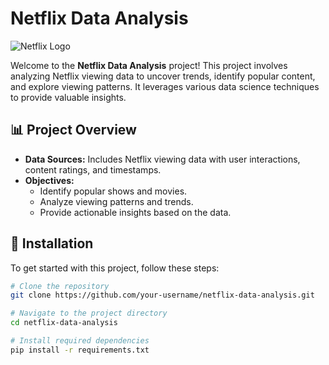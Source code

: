 # Netflix Data Analysis

![Netflix Logo](https://upload.wikimedia.org/wikipedia/commons/0/08/Netflix_2015_logo.svg)

Welcome to the **Netflix Data Analysis** project! This project involves analyzing Netflix viewing data to uncover trends, identify popular content, and explore viewing patterns. It leverages various data science techniques to provide valuable insights.

## 📊 Project Overview

- **Data Sources:** Includes Netflix viewing data with user interactions, content ratings, and timestamps.
- **Objectives:** 
  - Identify popular shows and movies.
  - Analyze viewing patterns and trends.
  - Provide actionable insights based on the data.

## 🔧 Installation

To get started with this project, follow these steps:

```bash
# Clone the repository
git clone https://github.com/your-username/netflix-data-analysis.git

# Navigate to the project directory
cd netflix-data-analysis

# Install required dependencies
pip install -r requirements.txt
